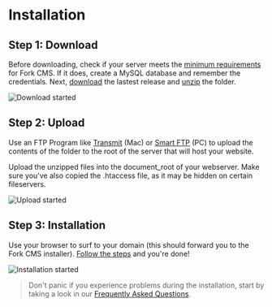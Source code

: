 # Installation

## Step 1: Download

Before downloading, check if your server meets the [minimum requirements](http://www.fork-cms.com/knowledge-base/detail/minimum-requirements) for Fork CMS. If it does, create a MySQL database and remember the credentials. Next, [download](http://www.fork-cms.com/download) the lastest release and [unzip](http://en.wikipedia.org/wiki/ZIP_%28file_format%29) the folder.

![Download started](https://raw.github.com/forkcms/documentation/master/installation/assets/started_download.jpg)

## Step 2: Upload

Use an FTP Program like [Transmit](http://www.panic.com/transmit/) (Mac) or [Smart FTP](http://www.smartftp.com/) (PC) to upload the contents of the folder to the root of the server that will host your website.

Upload the unzipped files into the document_root of your webserver. Make sure you've also copied the .htaccess file, as it may be hidden on certain fileservers.

![Upload started](https://raw.github.com/forkcms/documentation/master/installation/assets/started_upload.jpg)

## Step 3: Installation

Use your browser to surf to your domain (this should forward you to the Fork CMS installer). [Follow the steps](#todo) and you're done!

![Installation started](https://raw.github.com/forkcms/documentation/master/installation/assets/started_install.jpg)

> Don't panic if you experience problems during the installation, start by taking a look in our [Frequently Asked Questions](#todo).